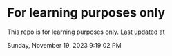 # For learning purposes only
This repo is for learning purposes only.
Last updated at

Sunday, November 19, 2023 9:19:02 PM

